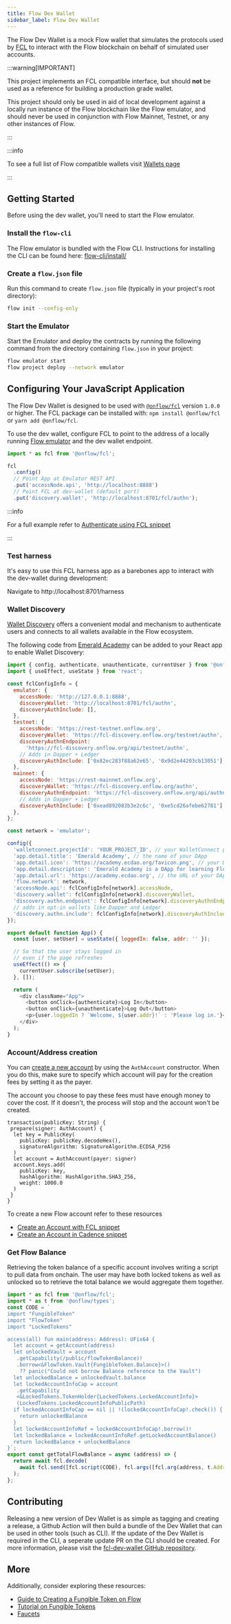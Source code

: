 ```yaml
---
title: Flow Dev Wallet
sidebar_label: Flow Dev Wallet
---
```


The Flow Dev Wallet is a mock Flow wallet that simulates the protocols used by [FCL](../clients/fcl-js/index.md) to interact with the Flow blockchain on behalf of simulated user accounts.

:::warning[IMPORTANT]

This project implements an FCL compatible
interface, but should **not** be used as a reference for
building a production grade wallet.

This project should only be used in aid of local
development against a locally run instance of the Flow
blockchain like the Flow emulator, and should never be used in
conjunction with Flow Mainnet, Testnet, or any
other instances of Flow.

:::

:::info

To see a full list of Flow compatible wallets visit [Wallets page](../../ecosystem/wallets.md)

:::

## Getting Started

Before using the dev wallet, you'll need to start the Flow emulator.

### Install the `flow-cli`

The Flow emulator is bundled with the Flow CLI. Instructions for installing the CLI can be found here: [flow-cli/install/](../flow-cli/install.md)

### Create a `flow.json` file

Run this command to create `flow.json` file (typically in your project's root directory):

```sh
flow init --config-only
```

### Start the Emulator

Start the Emulator and deploy the contracts by running the following command from the directory containing `flow.json` in your project:

```sh
flow emulator start
flow project deploy --network emulator
```

## Configuring Your JavaScript Application

The Flow Dev Wallet is designed to be used with [`@onflow/fcl`](https://github.com/onflow/flow-js-sdk) version `1.0.0` or higher. The FCL package can be installed with: `npm install @onflow/fcl` or `yarn add @onflow/fcl`.

To use the dev wallet, configure FCL to point to the address of a locally running [Flow emulator](#start-the-emulator) and the dev wallet endpoint.

```javascript
import * as fcl from '@onflow/fcl';

fcl
  .config()
  // Point App at Emulator REST API
  .put('accessNode.api', 'http://localhost:8888')
  // Point FCL at dev-wallet (default port)
  .put('discovery.wallet', 'http://localhost:8701/fcl/authn');
```

:::info

For a full example refer to [Authenticate using FCL snippet](https://academy.ecdao.org/en/snippets/fcl-authenticate)

:::

### Test harness

It's easy to use this FCL harness app as a barebones
app to interact with the dev-wallet during development:

Navigate to http://localhost:8701/harness

### Wallet Discovery

[Wallet Discovery](../clients/fcl-js/discovery.md) offers a convenient modal and mechanism to authenticate users and connects to all wallets available in the Flow ecosystem.

The following code from [Emerald Academy](https://academy.ecdao.org/en/snippets/fcl-authenticate) can be added to your React app to enable Wallet Discovery:

```javascript
import { config, authenticate, unauthenticate, currentUser } from '@onflow/fcl';
import { useEffect, useState } from 'react';

const fclConfigInfo = {
  emulator: {
    accessNode: 'http://127.0.0.1:8888',
    discoveryWallet: 'http://localhost:8701/fcl/authn',
    discoveryAuthInclude: [],
  },
  testnet: {
    accessNode: 'https://rest-testnet.onflow.org',
    discoveryWallet: 'https://fcl-discovery.onflow.org/testnet/authn',
    discoveryAuthnEndpoint:
      'https://fcl-discovery.onflow.org/api/testnet/authn',
    // Adds in Dapper + Ledger
    discoveryAuthInclude: ['0x82ec283f88a62e65', '0x9d2e44203cb13051'],
  },
  mainnet: {
    accessNode: 'https://rest-mainnet.onflow.org',
    discoveryWallet: 'https://fcl-discovery.onflow.org/authn',
    discoveryAuthnEndpoint: 'https://fcl-discovery.onflow.org/api/authn',
    // Adds in Dapper + Ledger
    discoveryAuthInclude: ['0xead892083b3e2c6c', '0xe5cd26afebe62781'],
  },
};

const network = 'emulator';

config({
  'walletconnect.projectId': 'YOUR_PROJECT_ID', // your WalletConnect project ID
  'app.detail.title': 'Emerald Academy', // the name of your DApp
  'app.detail.icon': 'https://academy.ecdao.org/favicon.png', // your DApps icon
  'app.detail.description': 'Emerald Academy is a DApp for learning Flow', // a description of your DApp
  'app.detail.url': 'https://academy.ecdao.org', // the URL of your DApp
  'flow.network': network,
  'accessNode.api': fclConfigInfo[network].accessNode,
  'discovery.wallet': fclConfigInfo[network].discoveryWallet,
  'discovery.authn.endpoint': fclConfigInfo[network].discoveryAuthnEndpoint,
  // adds in opt-in wallets like Dapper and Ledger
  'discovery.authn.include': fclConfigInfo[network].discoveryAuthInclude,
});

export default function App() {
  const [user, setUser] = useState({ loggedIn: false, addr: '' });

  // So that the user stays logged in
  // even if the page refreshes
  useEffect(() => {
    currentUser.subscribe(setUser);
  }, []);

  return (
    <div className="App">
      <button onClick={authenticate}>Log In</button>
      <button onClick={unauthenticate}>Log Out</button>
      <p>{user.loggedIn ? `Welcome, ${user.addr}!` : 'Please log in.'}</p>
    </div>
  );
}
```

### Account/Address creation

You can [create a new account](https://cadence-lang.org/docs/language/accounts#account-creation) by using the `AuthAccount` constructor. When you do this, make sure to specify which account will pay for the creation fees by setting it as the payer.

The account you choose to pay these fees must have enough money to cover the cost. If it doesn't, the process will stop and the account won't be created.

```cadence
transaction(publicKey: String) {
 prepare(signer: AuthAccount) {
  let key = PublicKey(
    publicKey: publicKey.decodeHex(),
    signatureAlgorithm: SignatureAlgorithm.ECDSA_P256
  )
  let account = AuthAccount(payer: signer)
  account.keys.add(
    publicKey: key,
    hashAlgorithm: HashAlgorithm.SHA3_256,
    weight: 1000.0
  )
 }
}
```

To create a new Flow account refer to these resources

- [Create an Account with FCL snippet](https://academy.ecdao.org/en/snippets/fcl-create-account)
- [Create an Account in Cadence snippet](https://academy.ecdao.org/en/snippets/cadence-create-account)

### Get Flow Balance

Retrieving the token balance of a specific account involves writing a script to pull data from onchain. The user may have both locked tokens as well as unlocked so to retrieve the total balance we would aggregate them together.

```javascript
import * as fcl from '@onflow/fcl';
import * as t from '@onflow/types';
const CODE = `
import "FungibleToken"
import "FlowToken"
import "LockedTokens"

access(all) fun main(address: Address): UFix64 {
  let account = getAccount(address)
  let unlockedVault = account
   .getCapability(/public/flowTokenBalance)!
   .borrow<&FlowToken.Vault{FungibleToken.Balance}>()
    ?? panic("Could not borrow Balance reference to the Vault")
  let unlockedBalance = unlockedVault.balance
  let lockedAccountInfoCap = account
   .getCapability
   <&LockedTokens.TokenHolder{LockedTokens.LockedAccountInfo}>
   (LockedTokens.LockedAccountInfoPublicPath)
  if lockedAccountInfoCap == nil || !(lockedAccountInfoCap!.check()) {
    return unlockedBalance
  }
  let lockedAccountInfoRef = lockedAccountInfoCap!.borrow()!
  let lockedBalance = lockedAccountInfoRef.getLockedAccountBalance()
  return lockedBalance + unlockedBalance
}`;
export const getTotalFlowBalance = async (address) => {
  return await fcl.decode(
    await fcl.send([fcl.script(CODE), fcl.args([fcl.arg(address, t.Address)])]),
  );
};
```

## Contributing

Releasing a new version of Dev Wallet is as simple as tagging and creating a release, a Github Action will then build a bundle of the Dev Wallet that can be used in other tools (such as CLI). If the update of the Dev Wallet is required in the CLI, a seperate update PR on the CLI should be created. For more information, please visit the [fcl-dev-wallet GitHub repository](https://github.com/onflow/fcl-dev-wallet).

## More

Additionally, consider exploring these resources:

- [Guide to Creating a Fungible Token on Flow](../../build/guides/fungible-token.md)
- [Tutorial on Fungible Tokens](https://cadence-lang.org/docs/tutorial/fungible-tokens)
- [Faucets](../../ecosystem/faucets.md)
